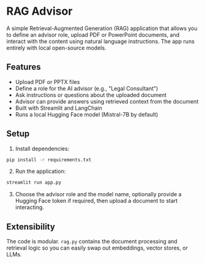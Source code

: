 # RAG Advisor

A simple Retrieval-Augmented Generation (RAG) application that allows you to define an advisor role, upload PDF or PowerPoint documents, and interact with the content using natural language instructions. The app runs entirely with local open-source models.

## Features

- Upload PDF or PPTX files
- Define a role for the AI advisor (e.g., "Legal Consultant")
- Ask instructions or questions about the uploaded document
- Advisor can provide answers using retrieved context from the document
- Built with Streamlit and LangChain
- Runs a local Hugging Face model (Mistral-7B by default)

## Setup

1. Install dependencies:

```bash
pip install -r requirements.txt
```

2. Run the application:

```bash
streamlit run app.py
```

3. Choose the advisor role and the model name, optionally provide a Hugging Face token if required, then upload a document to start interacting.

## Extensibility

The code is modular. `rag.py` contains the document processing and retrieval logic so you can easily swap out embeddings, vector stores, or LLMs.
